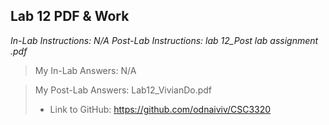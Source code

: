 ## Lab 12 PDF & Work

*In-Lab Instructions: N/A*
*Post-Lab Instructions: lab 12_Post lab assignment .pdf*

>My In-Lab Answers: N/A

>My Post-Lab Answers: Lab12_VivianDo.pdf
>* Link to GitHub: https://github.com/odnaiviv/CSC3320
